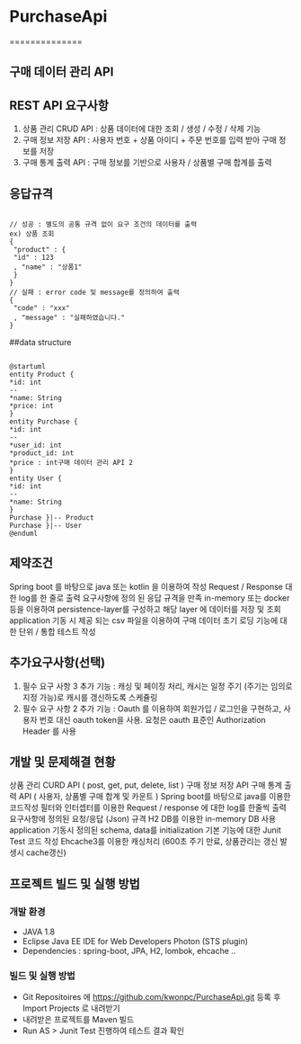 # PurchaseApi
==============
## 구매 데이터 관리 API
## REST API 요구사항 
1. 상품 관리 CRUD API : 상품 데이터에 대한 조회 / 생성 / 수정 / 삭제 기능
2. 구매 정보 저장 API : 사용자 번호 + 상품 아이디 + 주문 번호를 입력 받아 구매 정보를 저장
3. 구매 통계 출력 API : 구매 정보를 기반으로 사용자 / 상품별 구매 합계를 출력

## 응답규격
<pre><code> 
// 성공 : 별도의 공통 규격 없이 요구 조건의 데이터를 출력
ex) 상품 조회 
{ 
 "product" : { 
 "id" : 123 
 , "name" : "상품1" 
 } 
} 
// 실패 : error code 및 message를 정의하여 출력
{ 
 "code" : "xxx" 
 , "message" : "실패하였습니다." 
} 
</code></pre>

##data structure
<pre><code> 
@startuml
entity Product {
*id: int
--
*name: String
*price: int
}
entity Purchase {
*id: int
--
*user_id: int
*product_id: int
*price : int구매 데이터 관리 API 2
}
entity User {
*id: int
--
*name: String
}
Purchase }|-- Product
Purchase }|-- User
@enduml
</code></pre>

## 제약조건
Spring boot 를 바탕으로 java 또는 kotlin 을 이용하여 작성
Request / Response 대한 log를 한 줄로 출력
요구사항에 정의 된 응답 규격을 만족
in-memory 또는 docker 등을 이용하여 persistence-layer를 구성하고 해당 layer
에 데이터를 저장 및 조회
application 기동 시 제공 되는 csv 파일을 이용하여 구매 데이터 초기 로딩
기능에 대한 단위 / 통합 테스트 작성

## 추가요구사항(선택)
1. 필수 요구 사항 3 추가 기능 : 캐싱 및 페이징 처리, 캐시는 일정 주기 (주기는 임의로 지정 가능)로 캐시를 갱신하도록 스케쥴링
2. 필수 요구 사항 2 추가 기능 : Oauth 를 이용하여 회원가입 / 로그인을 구현하고, 사용자 번호 대신 oauth token을 사용. 요청은 oauth 표준인 Authorization Header 를 사용

## 개발 및 문제해결 현황
상품 관리 CURD API ( post, get, put, delete, list )
구매 정보 저장 API 
구매 통계 출력 API ( 사용자, 상품별 구매 합계 및 카운트 )
Spring boot를 바탕으로 java를 이용한 코드작성
필터와 인터셉터를 이용한 Request / response 에 대한 log를 한줄씩 출력
요구사항에 정의된 요청/응답 (Json) 규격
H2 DB를 이용한 in-memory DB 사용
application 기동시 정의된 schema, data를 initialization
기본 기능에 대한 Junit Test 코드 작성
Ehcache3를 이용한 캐싱처리 (600초 주기 만료, 상품관리는 갱신 발생시 cache갱신)

## 프로젝트 빌드 및 실행 방법
### 개발 환경 
- JAVA 1.8
- Eclipse Java EE IDE for Web Developers Photon (STS plugin)
- Dependencies : spring-boot, JPA, H2, lombok, ehcache ..

### 빌드 및 실행 방법
- Git Repositoires 에 https://github.com/kwonpc/PurchaseApi.git 등록 후 Import Projects 로 내려받기
- 내려받은 프로젝트를 Maven 빌드
- Run AS > Junit Test 진행하여 테스트 결과 확인
